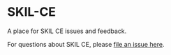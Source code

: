 # SKIL-CE
A place for SKIL CE issues and feedback.

For questions about SKIL CE, please [file an issue here](https://github.com/SkymindIO/SKIL-CE/issues).

